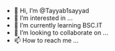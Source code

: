 - 👋 Hi, I’m @Tayyab1sayyad
- 👀 I’m interested in ...
- 🌱 I’m currently learning BSC.IT
- 💞️ I’m looking to collaborate on ...
- 📫 How to reach me ...

<!---
Tayyab1sayyad/Tayyab1sayyad is a ✨ special ✨ repository because its `README.md` (this file) appears on your GitHub profile.
You can click the Preview link to take a look at your changes.
--->
